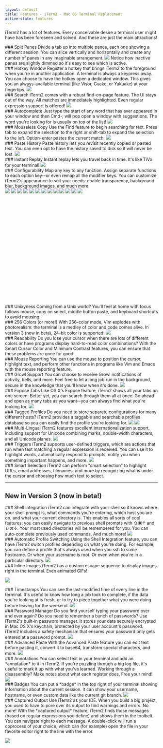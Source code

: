 ```yaml
---
layout: default
title: Features - iTerm2 - Mac OS Terminal Replacement
active-state: features
---
```

iTerm2 has a lot of features. Every conceivable desire a terminal user might have has been foreseen and solved. And these are just the main attractions!

<section class="feature-block">
### Split Panes
Divide a tab up into multiple panes, each one showing a different session. You can slice vertically and horizontally and create any number of panes in any imaginable arrangement. 
<a href="img/screenshots/split_panes_full.png" target="_blank"><img src="img/screenshots/split_panes.png"></a>
Notice how inactive panes are slightly dimmed so it's easy to see which is active.

</section>
<section class="feature-block">
### Hotkey Window
Register a hotkey that brings iTerm2 to the foreground when you're in another application. A terminal is always a keypress away. You can choose to have the hotkey open a dedicated window. This gives you an always-available terminal (like Visor, Guake, or Yakuake) at your fingertips. 
<a href="img/screenshots/hotkeywindow_full.png" target="_blank"><img src="img/screenshots/hotkeywindow.png"></a>

</section>
<section class="feature-block">
### Search
iTerm2 comes with a robust find-on-page feature. The UI stays out of the way. All matches are immediately highlighted. Even regular expression support is offered! 
<a href="img/screenshots/search.png" target="_blank"><img src="img/screenshots/search.png"></a>

</section>
<section class="feature-block">
### Autocomplete
Just type the start of any word that has ever appeared in your window and then Cmd-; will pop open a window with suggestions. The word you're looking for is usually on top of the list! 
<a href="img/screenshots/autocomplete.png" target="_blank"><img src="img/screenshots/autocomplete.png"></a>

</section>
<section class="feature-block">
### Mouseless Copy
Use the Find feature to begin searching for text. Press tab to expand the selection to the right or shift-tab to expand the selection to the left. Option-enter pastes the current match.
<a href="img/screenshots/mouselesscopy.gif" target="_blank"><img src="img/screenshots/mouselesscopy.gif"></a>

</section>
<section class="feature-block">
### Paste History
Paste history lets you revisit recently copied or pasted text. You can even opt to have the history saved to disk so it will never be lost.
<a href="img/screenshots/pastehistory.png" target="_blank"><img src="img/screenshots/pastehistory.png"></a>

</section>
<section class="feature-block">
### Instant Replay
Instant replay lets you travel back in time. It's like TiVo for your terminal! 
<a href="img/screenshots/instantreplay.gif" target="_blank"><img src="img/screenshots/instantreplay.gif"></a>

</section>
<section>
### Configurability
Map any key to any function. Assign separate functions to each option key--or even remap all the modifier keys. You can customize iTerm2's appearance to suit your needs: enable transparency, background blur, background images, and much more. 
<div style="overflow-x:scroll; overflow-y: hidden; height: 379px;">
<div style="width: 7800px; height: 379px; white-space: nowrap">
<a href="img/screenshots/v2-screen-shots/general.png" target="_blank"><img src="img/screenshots/v2-screen-shots/general.jpg"></a>
<a href="img/screenshots/v2-screen-shots/appearance.png" target="_blank"><img src="img/screenshots/v2-screen-shots/appearance.jpg"></a>
<a href="img/screenshots/v2-screen-shots/profiles_general.png" target="_blank"><img src="img/screenshots/v2-screen-shots/profiles_general.jpg"></a>
<a href="img/screenshots/v2-screen-shots/profiles_colors.png" target="_blank"><img src="img/screenshots/v2-screen-shots/profiles_colors.jpg"></a>
<a href="img/screenshots/v2-screen-shots/profiles_text.png" target="_blank"><img src="img/screenshots/v2-screen-shots/profiles_text.jpg"></a>
<a href="img/screenshots/v2-screen-shots/profiles_window.png" target="_blank"><img src="img/screenshots/v2-screen-shots/profiles_window.jpg"></a>
<a href="img/screenshots/v2-screen-shots/profiles_terminal.png" target="_blank"><img src="img/screenshots/v2-screen-shots/profiles_terminal.jpg"></a>
<a href="img/screenshots/v2-screen-shots/profiles_session.png" target="_blank"><img src="img/screenshots/v2-screen-shots/profiles_session.jpg"></a>
<a href="img/screenshots/v2-screen-shots/profiles_keys.png" target="_blank"><img src="img/screenshots/v2-screen-shots/profiles_keys.jpg"></a>
<a href="img/screenshots/v2-screen-shots/profiles_advanced.png" target="_blank"><img src="img/screenshots/v2-screen-shots/profiles_advanced.jpg"></a>
<a href="img/screenshots/v2-screen-shots/profiles_keys.jpg" target="_blank"><img src="img/screenshots/v2-screen-shots/keys.jpg"></a>
<a href="img/screenshots/v2-screen-shots/profiles_pointer.png" target="_blank"><img src="img/screenshots/v2-screen-shots/pointer.jpg"></a>
<a href="img/screenshots/v2-screen-shots/profiles_arrangements.png" target="_blank"><img src="img/screenshots/v2-screen-shots/savedarrangements.jpg"></a>
</div>
</div>

</section>
<section class="feature-block">
### Unixyness
Coming from a Unix world? You'll feel at home with focus follows mouse, copy on select, middle button paste, and keyboard shortcuts to avoid mousing.

</section>
<section class="feature-block">
### 256 Colors (or more!)
With 256-color mode, Vim explodes with photorealism: the terminal is a medley of color and code comes alive. In version 3 (now in beta), 24-bit color is supported.
<a href="img/screenshots/256colors.png" target="_blank"><img src="img/screenshots/256colors.png"></a>

</section>
<section class="feature-block">
### Readability
Do you lose your cursor when there are lots of different colors or have programs display hard-to-read color combinations? With the Smart Cursor Color and Minimum Contrast features, you can ensure that these problems are gone for good.

</section>
<section class="feature-block">
### Mouse Reporting
You can use the mouse to position the cursor, highlight text, and perform other functions in programs like Vim and Emacs with the mouse reporting feature.

</section>
<section class="feature-block">
### Growl Support
You can choose to receive Growl notifications of activity, bells, and more. Feel free to let a long job run in the background, secure in the knowledge that you'll know when it's done.
<a href="img/screenshots/growl.png" target="_blank"><img src="img/screenshots/growl.png"></a>

</section>
<section class="feature-block">
### Exposé Tabs
Like OS X's Exposé feature, iTerm2 shows all your tabs on one screen. Better yet, you can search through them all at once. Go ahead and open as many tabs as you want--you can always find what you're looking for. 
<a href="img/screenshots/expose_full.jpg" target="_blank"><img src="img/screenshots/expose.png"></a>

</section>
<section class="feature-block">
### Tagged Profiles
Do you need to store separate configurations for many different hosts? iTerm2 provides a taggable and searchable profiles database so you can easily find the profile you're looking for.
<a href="img/screenshots/profiles1_full.png" target="_blank"><img src="img/screenshots/profiles1.png"></a>
<a href="img/screenshots/profiles2_full.png" target="_blank"><img src="img/screenshots/profiles2.png"></a>

</section>
<section class="feature-block">
### Multi-Lingual
iTerm2 features excellent internationalization support, including support for Unicode combining marks, double-width characters, and all Unicode planes.
<a href="img/screenshots/utf8.png" target="_blank"><img src="img/screenshots/utf8.png"></a>

</section>
<section class="feature-block">
### Triggers
iTerm2 supports user-defined triggers, which are actions that run when text matching a regular expression is received. You can use it to highlight words, automatically respond to prompts, notify you when something important happens, and more. 
<a href="img/screenshots/v2-screen-shots/triggers_full.png" target="_blank"><img src="img/screenshots/v2-screen-shots/triggers.png"></a>

</section>
<section class="feature-block">
### Smart Selection
iTerm2 can perform "smart selection" to highlight URLs, email addresses, filenames, and more by recognizing what is under the cursor and choosing how much text to select. 

</section>

<hr>

## New in Version 3 (now in beta!)

<section class="feature-block">
### Shell Integration
iTerm2 can integrate with your shell so it knows where your shell prompt is, what commands you're entering, which host you are on, and what your current directory is. This enables all sorts of cool features: you can easily navigate to previous shell prompts with &#8679;&#8984;&uarr; and &#8679;&#8984;&darr;. Your most used directories will be remembered for you. You can auto-complete previously used commands. And much more!
<a href="img/screenshots/v3-screen-shots/iterm2-shell-integration-navigation-demo.mov" target="_blank"><img src="img/screenshots/v3-screen-shots/iterm2-shell-integration-navigation-demo.gif"></a>
</section>

<section class="feature-block">
### Automatic Profile Switching
Using the Shell Integration feature, you can have iTerm2 switch profiles depending on what you're doing. For example, you can define a profile that's always used when you ssh to some hostname. Or when your username is root. Or even when you're in a particular directory.
<a href="img/screenshots/v3-screen-shots/iterm2-automatic-profile-switching.mov" target="_blank">
<img src="img/screenshots/v3-screen-shots/iterm2-automatic-profile-switching.gif"></a>
</section>

<section class="feature-block">
### Inline Images
iTerm2 has a custom escape sequence to display images right in the terminal. Even animated GIFs!

<a href="img/screenshots/v3-screen-shots/iterm2-inline-images-demo.mov" target="_blank"><img src="img/screenshots/v3-screen-shots/iterm2-inline-images-demo.gif"></a>
</section>

<section class="feature-block">
### Timestamps
You can see the last-modified time of every line in the terminal. It's useful to know how long a job took to complete, if the data you're looking at is fresh, or to try to piece together what you were doing before leaving for the weekend.

<img src="img/screenshots/v3-screen-shots/iterm2-timestamps.png" class="linkless-image">
</section>

<section class="feature-block">
### Password Manager
Do you find yourself typing your password over and over again? Do you need to remember a bunch of passwords? Use iTerm2's built-in password manager. It stores your data securely encrypted in Mac OS X's keychain, protected by your user account's password. iTerm2 includes a safety mechanism that ensures your password only gets entered at a password prompt.

<img src="img/screenshots/v3-screen-shots/iterm2-password-manager.png" class="linkless-image">
</section>

<section class="feature-block">
### Advanced Paste
With the Advanced Paste feature you can edit text before pasting it, convert it to base64, transform special characters, and more.

<img src="img/screenshots/v3-screen-shots/iterm2-advanced-paste.png" class="linkless-image">
</section>

<section class="feature-block">
### Annotations
You can select text in your terminal and add an *annotation* to it in iTerm2. If you're puzzling through a big log file, it's useful to mark it up with what you've learned. Working through a disassembly? Make notes about what each register does. Free your mind!

<img src="img/screenshots/v3-screen-shots/iterm2-annotations.png" class="linkless-image">
</section>

<section class="feature-block">
### Badges
You can put a *badge* in the top right of your terminal showing information about the current session. It can show your username, hostname, or even custom data like the current git branch.

<img src="img/screenshots/v3-screen-shots/iterm2-badges.png" class="linkless-image">
</section>

<section class="feature-block">
### Captured Output
Use iTerm2 as your IDE. When you build a big project, you used to have to pore over its output to find warnings and errors. No more! With the *captured output* feature, iTerm2 finds those messages (based on regular expressions you define) and shows them in the toolbelt. You can navigate right to each message. A double-click will run a coprocess of your choice, which can (for example) open the file in your favorite editor right to the line with the error.

<a href="img/screenshots/v3-screen-shots/iterm2-captured-output.mov" target="_blank"><img src="img/screenshots/v3-screen-shots/iterm2-captured-output.gif"></a>
</section>


